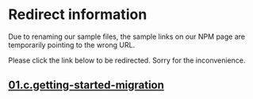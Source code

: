 # Redirect information

Due to renaming our sample files, the sample links on our NPM page are temporarily pointing to the wrong URL. 

Please click the link below to be redirected. Sorry for the inconvenience.

## [01.c.getting-started-migration](./../01.c.getting-started-migration/README.md)